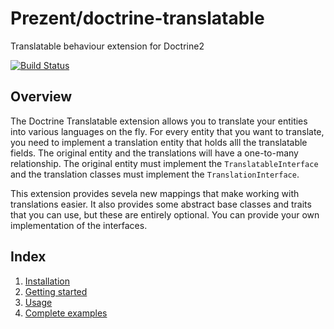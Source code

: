 Prezent/doctrine-translatable
=============================

Translatable behaviour extension for Doctrine2

[![Build Status](https://travis-ci.org/Prezent/doctrine-translatable.png?branch=master)](https://travis-ci.org/Prezent/doctrine-translatable)

Overview
--------

The Doctrine Translatable extension allows you to translate your entities into various languages
on the fly. For every entity that you want to translate, you need to implement a translation entity that holds
alll the translatable fields. The original entity and the translations will have a one-to-many relationship.
The original entity must implement the `TranslatableInterface` and the translation classes must
implement the `TranslationInterface`.

This extension provides sevela new mappings that make working with translations easier. It also provides some
abstract base classes and traits that you can use, but these are entirely optional. You can provide your
own implementation of the interfaces.

Index
-----

1. [Installation](instalation.md)
2. [Getting started](getting-started.md)
3. [Usage](usage.md)
4. [Complete examples](examples.md)

